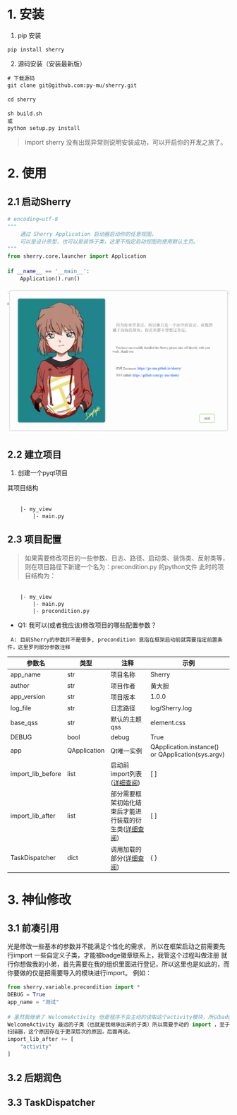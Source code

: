 
# 1. 安装

1. pip 安装

```
pip install sherry
```

2. 源码安装（安装最新版）

```
# 下载源码 
git clone git@github.com:py-mu/sherry.git

cd sherry

sh build.sh
或
python setup.py install
```

> import sherry 没有出现异常则说明安装成功，可以开启你的开发之旅了。

# 2. 使用

## 2.1 启动Sherry

```python
# encoding=utf-8
"""
    通过 Sherry Application 启动器启动你的任意视图，
    可以是设计原型，也可以是装饰子类，这里不指定启动视图则使用默认主页。
"""
from sherry.core.launcher import Application

if __name__ == '__main__':
    Application().run()

```

![Sherry 主页](../img/welcome.png)


## 2.2 建立项目


1. 创建一个pyqt项目

其项目结构

```

    |- my_view
        |- main.py

```

## 2.3 项目配置

> 如果需要修改项目的一些参数、日志、路径、启动类、装饰类、反射类等，则在项目路径下新建一个名为：precondition.py 的python文件
> 此时的项目结构为：
```

    |- my_view
        |- main.py
        |- precondition.py

```

- Q1: 我可以(或者我应该)修改项目的哪些配置参数？
```
 A: 目前Sherry的参数并不是很多, precondition 意指在框架启动前就需要指定前置条件，这里罗列部分参数注释
```

|参数名|类型|注释|示例|
|---|---|---|---|
|app_name|str|项目名称|Sherry|
|author|str|项目作者|黄大胆|
|app_version|str|项目版本|1.0.0|
|log_file|str|日志路径|log/Sherry.log|
|base_qss|str|默认的主题qss|element.css|
|DEBUG|bool|debug|True|
|app|QApplication|Qt唯一实例|QApplication.instance() or QApplication(sys.argv)|
|import_lib_before|list|启动前import列表([详细查阅](http://localhost:63342/sherry/docs/index.html?_ijt=fit1m2716bibevjtik0kv8k31i#/helper/readme?id=%e5%89%8d%e5%87%91%e5%bc%95%e7%94%a8))|[ ]|
|import_lib_after|list|部分需要框架初始化结束后才能进行装载的衍生类([详细查阅](http://localhost:63342/sherry/docs/index.html?_ijt=fit1m2716bibevjtik0kv8k31i#/helper/readme?id=%e5%89%8d%e5%87%91%e5%bc%95%e7%94%a8))|[ ]|
|TaskDispatcher|dict|调用加载的部分([详细查阅]())|{ }|


# 3. 神仙修改

## 3.1 前凑引用

光是修改一些基本的参数并不能满足个性化的需求， 所以在框架启动之前需要先行import 一些自定义子类，才能被badge徽章联系上，我管这个过程叫做注册
就行你想做我的小弟，首先需要在我的组织里面进行登记，所以这里也是如此的，而你要做的仅是把需要导入的模块进行import。
例如：

```python 
from sherry.variable.precondition import *
DEBUG = True
app_name = "测试"

# 虽然我继承了 WelcomeActivity 但是程序不会主动的读取这个activity模块，所以badge会找不到
WelcomeActivity 最远的子类（也就是我继承出来的子类）所以需要手动的 import ，至于为什么不启用一个
扫描器，这个原因存在于更深层次的原因，后面再说。
import_lib_after += [
    "activity"
]

```

## 3.2 后期润色

## 3.3 TaskDispatcher
